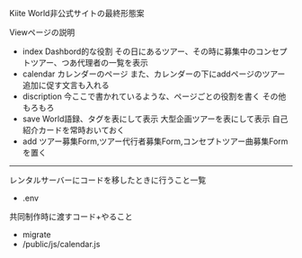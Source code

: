 Kiite World非公式サイトの最終形態案

Viewページの説明
- index
    Dashbord的な役割
    その日にあるツアー、その時に募集中のコンセプトツアー、つあ代理者の一覧を表示
- calendar
    カレンダーのページ
    また、カレンダーの下にaddページのツアー追加に促す文言も入れる
- discription
    今ここで書かれているような、ページごとの役割を書く
    その他もろもろ
- save
    World語録、タグを表にして表示
    大型企画ツアーを表にして表示
    自己紹介カードを常時おいておく
- add
    ツアー募集Form,ツアー代行者募集Form,コンセプトツアー曲募集Formを置く


---------------------------------------------------------------------------------
レンタルサーバーにコードを移したときに行うこと一覧
- .env


共同制作時に渡すコード+やること
- migrate
- /public/js/calendar.js